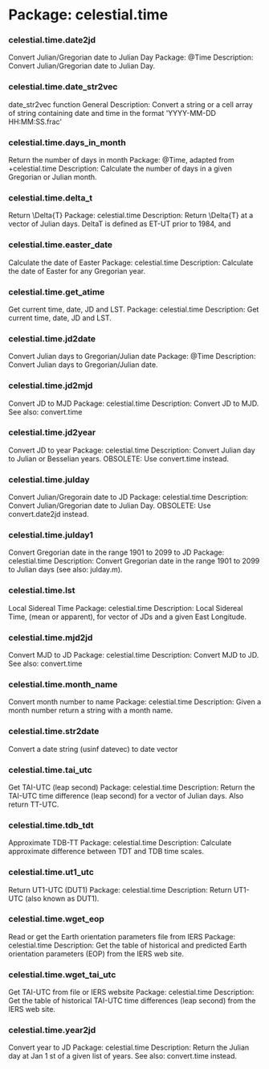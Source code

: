 # Package: celestial.time


### celestial.time.date2jd

Convert Julian/Gregorian date to Julian Day Package: @Time Description: Convert Julian/Gregorian date to Julian Day.


### celestial.time.date_str2vec

date_str2vec function                                            General Description: Convert a string or a cell array of string containing date and time in the format 'YYYY-MM-DD HH:MM:SS.frac'


### celestial.time.days_in_month

Return the number of days in month Package: @Time, adapted from +celestial.time Description: Calculate the number of days in a given Gregorian or Julian month.


### celestial.time.delta_t

Return \Delta{T} Package: celestial.time Description: Return \Delta{T} at a vector of Julian days. DeltaT is defined as ET-UT prior to 1984, and


### celestial.time.easter_date

Calculate the date of Easter Package: celestial.time Description: Calculate the date of Easter for any Gregorian year.


### celestial.time.get_atime

Get current time, date, JD and LST. Package: celestial.time Description: Get current time, date, JD and LST.


### celestial.time.jd2date

Convert Julian days to Gregorian/Julian date Package: @Time Description: Convert Julian days to Gregorian/Julian date.


### celestial.time.jd2mjd

Convert JD to MJD Package: celestial.time Description: Convert JD to MJD. See also: convert.time


### celestial.time.jd2year

Convert JD to year Package: celestial.time Description: Convert Julian day to Julian or Besselian years. OBSOLETE: Use convert.time instead.


### celestial.time.julday

Convert Julian/Gregorain date to JD Package: celestial.time Description: Convert Julian/Gregorian date to Julian Day. OBSOLETE: Use convert.date2jd instead.


### celestial.time.julday1

Convert Gregorian date in the range 1901 to 2099 to JD Package: celestial.time Description: Convert Gregorian date in the range 1901 to 2099 to Julian days (see also: julday.m).


### celestial.time.lst

Local Sidereal Time Package: celestial.time Description: Local Sidereal Time, (mean or apparent), for vector of JDs and a given East Longitude.


### celestial.time.mjd2jd

Convert MJD to JD Package: celestial.time Description: Convert MJD to JD. See also: convert.time


### celestial.time.month_name

Convert month number to name Package: celestial.time Description: Given a month number return a string with a month name.


### celestial.time.str2date

Convert a date string (usinf datevec) to date vector


### celestial.time.tai_utc

Get TAI-UTC (leap second) Package: celestial.time Description: Return the TAI-UTC time difference (leap second) for a vector of Julian days. Also return TT-UTC.


### celestial.time.tdb_tdt

Approximate TDB-TT Package: celestial.time Description: Calculate approximate difference between TDT and TDB time scales.


### celestial.time.ut1_utc

Return UT1-UTC (DUT1) Package: celestial.time Description: Return UT1-UTC (also known as DUT1).


### celestial.time.wget_eop

Read or get the Earth orientation parameters file from IERS Package: celestial.time Description: Get the table of historical and predicted Earth orientation parameters (EOP) from the IERS web site.


### celestial.time.wget_tai_utc

Get TAI-UTC from file or IERS website Package: celestial.time Description: Get the table of historical TAI-UTC time differences (leap second) from the IERS web site.


### celestial.time.year2jd

Convert year to JD Package: celestial.time Description: Return the Julian day at Jan 1 st of a given list of years. See also: convert.time instead.


